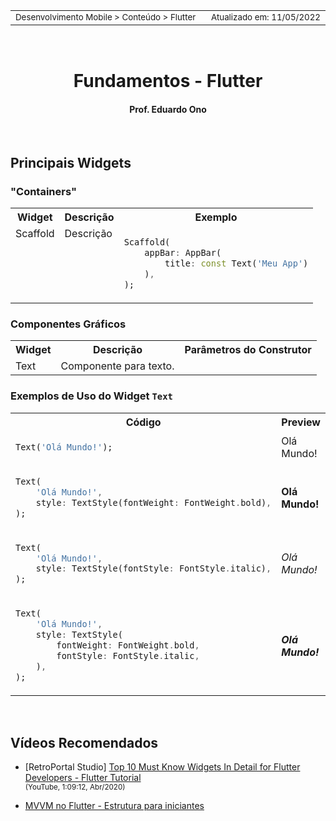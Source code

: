 <table>
<tr>
<td align="left" width="8000">
  <small>Desenvolvimento Mobile > Conteúdo > Flutter</small>
</td>
<td align="right">
  <small>Atualizado&nbsp;em:&nbsp;11/05/2022</small>
</td>
</tr>
</table>

<br>

<h1 align="center">
Fundamentos - Flutter
</h1>
<h4 align="center">
Prof. Eduardo Ono
</h4>

<br>

## Principais Widgets


### "Containers"

<table>
<tr>
  <th>Widget</th>
  <th>Descrição</th>
  <th>Exemplo</th>
</tr>

<tr>
  <td valign="top">
Scaffold
  </td>
  <td valign="top">
  Descrição
  </td>
  <td>

```dart
Scaffold(
    appBar: AppBar(
        title: const Text('Meu App')
    ),
);
```

  </td>
</tr>
</table>


### Componentes Gráficos

<table>
<tr>
  <th>Widget</th>
  <th>Descrição</th>
  <th>Parâmetros do Construtor</th>
</tr>

<tr>
  <td valign="top">
Text
  </td>
  <td valign="top">
Componente para texto.
  </td>
  <td>
  </td>
</tr>
</table>

### Exemplos de Uso do Widget `Text`

<table>
<tr>
  <th>Código</th>
  <th>Preview</th>
</tr>

<tr>
  <td valign="top">

```dart
Text('Olá Mundo!');
```

  </td>
  <td>
Olá Mundo!
  </td>
  </tr>

<tr>
<td>

```dart
Text(
    'Olá Mundo!',
    style: TextStyle(fontWeight: FontWeight.bold),
);
```

  </td>
  <td>

__Olá Mundo!__

  </td>
</tr>
<tr>
<td>

```dart
Text(
    'Olá Mundo!',
    style: TextStyle(fontStyle: FontStyle.italic),
);
```

  </td>
  <td>

_Olá Mundo!_

  </td>
</tr>

<tr>
<td>

```dart
Text(
    'Olá Mundo!',
    style: TextStyle(
        fontWeight: FontWeight.bold,
        fontStyle: FontStyle.italic,
    ),
);
```

  </td>
  <td>

__*Olá Mundo!*__

  </td>
</tr>

</table>

<br>

## Vídeos Recomendados

* [RetroPortal Studio] [Top 10 Must Know Widgets In Detail for Flutter Developers - Flutter Tutorial](https://www.youtube.com/watch?v=x1LHDKLDT38)<br><sub>(YouTube, 1:09:12, Abr/2020)</sub>

* [MVVM no Flutter - Estrutura para iniciantes](https://www.youtube.com/watch?v=WgadnZcujuc)

<br>
